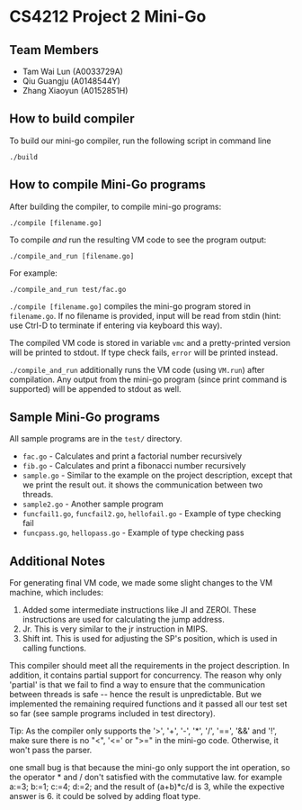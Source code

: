 CS4212 Project 2 Mini-Go
===

Team Members
---
 - Tam Wai Lun (A0033729A)
 - Qiu Guangju (A0148544Y)
 - Zhang Xiaoyun (A0152851H)

How to build compiler
---
To build our mini-go compiler, run the following script in command line

    ./build

How to compile Mini-Go programs
---
After building the compiler, to compile mini-go programs:

    ./compile [filename.go]

To compile *and* run the resulting VM code to see the program output:

    ./compile_and_run [filename.go]

For example:

    ./compile_and_run test/fac.go

`./compile [filename.go]` compiles the mini-go program stored in `filename.go`. If no filename is provided, input will be read from stdin (hint: use Ctrl-D to terminate if entering via keyboard this way).

The compiled VM code is stored in variable `vmc` and a pretty-printed version will be printed to stdout. If type check fails, `error` will be printed instead.

`./compile_and_run` additionally runs the VM code (using `VM.run`) after compilation. Any output from the mini-go program (since print command is supported) will be appended to stdout as well.

Sample Mini-Go programs
---
All sample programs are in the `test/` directory.

 - `fac.go` - Calculates and print a factorial number recursively
 - `fib.go` - Calculates and print a fibonacci number recursively
 - `sample.go` - Similar to the example on the project description, except that we print the result out. it shows the communication between two threads. 
 - `sample2.go` - Another sample program
 - `funcfail1.go`, `funcfail2.go`, `hellofail.go` - Example of type checking fail
 - `funcpass.go`, `hellopass.go` - Example of type checking pass

Additional Notes
---
For generating final VM code, we made some slight changes to the VM machine, which includes:

 1. Added some intermediate instructions like JI and ZEROI. These instructions are used for calculating the jump address.
 2. Jr. This is very similar to the jr instruction in MIPS.
 3. Shift int. This is used for adjusting the SP's position, which is used in calling functions.

This compiler should meet all the requirements in the project description. In addition, it contains partial support for concurrency. The reason why only 'partial' is that we fail to find a way to ensure that the communication between threads is safe -- hence the result is unpredictable.
But we implemented the remaining required functions and it passed all our test set so far (see sample programs included in test directory).

Tip: As the compiler only supports the '>', '+', '-', '*', '/', '==', '&&' and '!', make sure there is no "<", '<=' or ">=" in the mini-go code. Otherwise, it won't pass the parser.

one small bug is that because the mini-go only support the int operation, so the operator * and / don't satisfied with the commutative law. for example
a:=3;
b:=1;
c:=4;
d:=2;
and the result of (a+b)*c/d is 3, while the expective answer is 6.
it could be solved by adding float type.